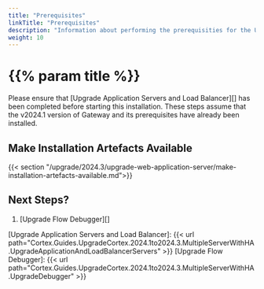 ```yaml
---
title: "Prerequisites"
linkTitle: "Prerequisites"
description: "Information about performing the prerequisities for the Upgrade of the Web Application Server."
weight: 10
---
```


# {{% param title %}}

Please ensure that [Upgrade Application Servers and Load Balancer][] has been completed before starting this installation. These steps assume that the v2024.1 version of Gateway and its prerequisites have already been installed.

## Make Installation Artefacts Available

{{< section "/upgrade/2024.3/upgrade-web-application-server/make-installation-artefacts-available.md">}}

## Next Steps?

1. [Upgrade Flow Debugger][]

[Upgrade Application Servers and Load Balancer]: {{< url path="Cortex.Guides.UpgradeCortex.2024.1to2024.3.MultipleServerWithHA.UpgradeApplicationAndLoadBalancerServers" >}}
[Upgrade Flow Debugger]: {{< url path="Cortex.Guides.UpgradeCortex.2024.1to2024.3.MultipleServerWithHA.UpgradeDebugger" >}}
